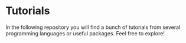 # Tutorials

In the following repository you will find a bunch of tutorials 
from several programming languages or useful packages.
Feel free to explore!
